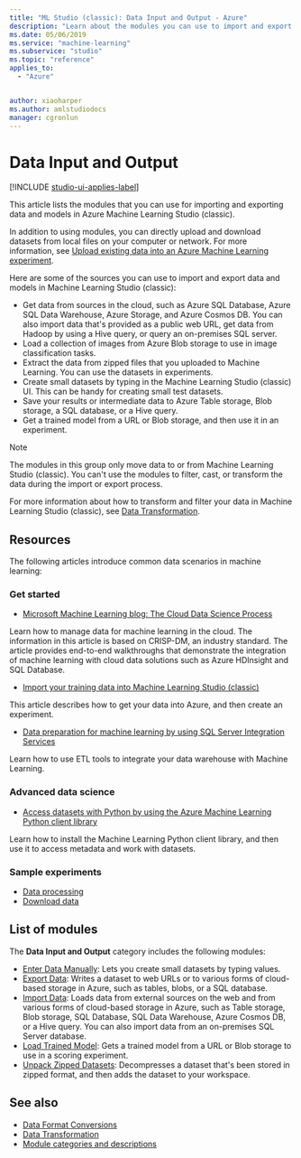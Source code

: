 ```yaml
---
title: "ML Studio (classic): Data Input and Output - Azure"
description: "Learn about the modules you can use to import and export data and models in Azure Machine Learning Studio (classic)."
ms.date: 05/06/2019
ms.service: "machine-learning"
ms.subservice: "studio"
ms.topic: "reference"
applies_to: 
  - "Azure"


author: xiaoharper
ms.author: amlstudiodocs
manager: cgronlun
---
```

# Data Input and Output

[!INCLUDE [studio-ui-applies-label](../includes/studio-ui-applies-label.md)]

This article lists the modules that you can use for importing and exporting data and models in Azure Machine Learning Studio (classic).

In addition to using modules, you can directly upload and download datasets from local files on your computer or network. For more information, see [Upload existing data into an Azure Machine Learning experiment](https://docs.microsoft.com/azure/machine-learning/studio/walkthrough-2-upload-data).

Here are some of the sources you can use to import and export data and models in Machine Learning Studio (classic):
 
- Get data from sources in the cloud, such as Azure SQL Database, Azure SQL Data Warehouse, Azure Storage, and Azure Cosmos DB. You can also import data that's provided as a public web URL, get data from Hadoop by using a Hive query, or query an on-premises SQL server.
- Load a collection of images from Azure Blob storage to use in image classification tasks.
- Extract the data from zipped files that you uploaded to Machine Learning. You can use the datasets in experiments.
- Create small datasets by typing in the Machine Learning Studio (classic) UI. This can be handy for creating small test datasets.
- Save your results or intermediate data to Azure Table storage, Blob storage, a SQL database, or a Hive query.
- Get a trained model from a URL or Blob storage, and then use it in an experiment.
    
> [!NOTE]
> The modules in this group only move data to or from Machine Learning Studio (classic). You can't use the modules to filter, cast, or transform the data during the import or export process.
> 
> For more information about how to transform and filter your data in Machine Learning Studio (classic), see [Data Transformation](data-transformation.md).
  
## Resources

The following articles introduce common data scenarios in machine learning:
  
### Get started
  
-   [Microsoft Machine Learning blog: The Cloud Data Science Process](https://blogs.technet.com/b/machinelearning/archive/2015/04/15/the-cloud-data-science-process.aspx)
  
  Learn how to manage data for machine learning in the cloud. The information in this article is based on CRISP-DM, an industry standard. The article provides end-to-end walkthroughs that demonstrate the integration of machine learning with cloud data solutions such as Azure HDInsight and SQL Database.
  
-   [Import your training data into Machine Learning Studio (classic)](https://docs.microsoft.com/azure/machine-learning/machine-learning-data-science-import-data)
  
  This article describes how to get your data into Azure, and then create an experiment.
  
-   [Data preparation for machine learning by using SQL Server Integration Services](https://blogs.msdn.com/b/ssis/archive/2015/06/25/data-preparation-for-azure-machine-learning-using-ssis.aspx)
  
  Learn how to use ETL tools to integrate your data warehouse with Machine Learning.
  
### Advanced data science
  
-   [Access datasets with Python by using the Azure Machine Learning Python client library](https://docs.microsoft.com/azure/machine-learning/machine-learning-python-data-access)
  
  Learn how to install the Machine Learning Python client library, and then use it to access metadata and work with datasets.
  
### Sample experiments
  
-   [Data processing](https://go.microsoft.com/fwlink/?LinkId=525733)
-   [Download data](https://go.microsoft.com/fwlink/?LinkId=525938)
  
## List of modules

The **Data Input and Output** category includes the following modules:

- [Enter Data Manually](enter-data-manually.md): Lets you create small datasets by typing values.
- [Export Data](export-data.md): Writes a dataset to web URLs or to various forms of cloud-based storage in Azure, such as tables, blobs, or a SQL database.
- [Import Data](import-data.md): Loads data from external sources on the web and from various forms of cloud-based storage in Azure, such as Table storage, Blob storage, SQL Database, SQL Data Warehouse, Azure Cosmos DB, or a Hive query. You can also import data from an on-premises SQL Server database.
- [Load Trained Model](load-trained-model.md): Gets a trained model from a URL or Blob storage to use in a scoring experiment.
- [Unpack Zipped Datasets](unpack-zipped-datasets.md): Decompresses a dataset that's been stored in zipped format, and then adds the dataset to your workspace.

## See also
  
- [Data Format Conversions](data-format-conversions.md)
- [Data Transformation](data-transformation.md)
- [Module categories and descriptions](machine-learning-module-descriptions.md)
